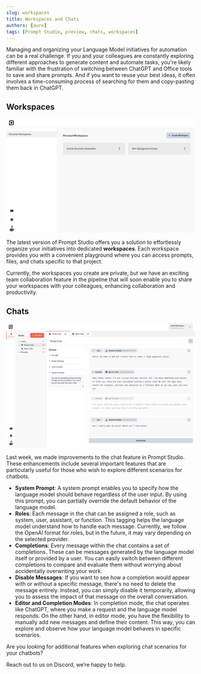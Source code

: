 ```yaml
---
slug: workspaces
title: Workspaces and Chats
authors: [aure]
tags: [Prompt Studio, preview, chats, workspaces]
---
```


Managing and organizing your Language Model initiatives for automation can be a real challenge. If you and your
colleagues are constantly exploring different approaches to generate content and automate tasks, you're likely familiar
with the frustration of switching between ChatGPT and Office tools to save and share prompts. And if you want to reuse
your best ideas, it often involves a time-consuming process of searching for them and copy-pasting them back in ChatGPT.

## Workspaces

![workspaces](./workspace_list.png)

The latest version of Prompt Studio offers you a solution to effortlessly organize your initiatives into dedicated
**workspaces**. Each workspace provides you with a convenient playground where you can access prompts, files, and chats
specific to that project.

Currently, the workspaces you create are private, but we have an exciting team collaboration feature in the pipeline
that will soon enable you to share your workspaces with your colleagues, enhancing collaboration and productivity.

## Chats

![chats](./pirate_chat.png)

Last week, we made improvements to the chat feature in Prompt Studio. These enhancements include several important
features that are particularly useful for those who wish to explore different scenarios for chatbots.

- **System Prompt**: A system prompt enables you to specify how the language model should behave regardless of the user input.
  By using this prompt, you can partially override the default behavior of the language model.
- **Roles**: Each message in the chat can be assigned a role, such as system, user, assistant, or function. This tagging helps
  the language model understand how to handle each message. Currently, we follow the OpenAI format for roles, but in the
  future, it may vary depending on the selected provider.
- **Completions**: Every message within the chat contains a set of completions. These can be messages generated by the
  language model itself or provided by a user. You can easily switch between different completions to compare and evaluate
  them without worrying about accidentally overwriting your work.
- **Disable Messages**: If you want to see how a completion would appear with or without a specific message, there's no need
  to delete the message entirely. Instead, you can simply disable it temporarily, allowing you to assess the impact of
  that message on the overall conversation.
- **Editor and Completion Modes**: In completion mode, the chat operates like ChatGPT, where you make a request and the language model responds. On the other hand, in editor mode, you have the flexibility to manually add new messages and define their content. This way, you can explore and observe how your language model behaves in specific scenarios.

Are you looking for additional features when exploring chat scenarios for your chatbots?

Reach out to us on Discord, we’re happy to help.
